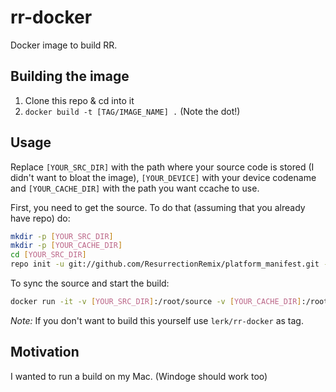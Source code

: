 # rr-docker

Docker image to build RR.

## Building the image

1. Clone this repo & cd into it
2. `docker build -t [TAG/IMAGE_NAME] .` (Note the dot!)

## Usage

Replace `[YOUR_SRC_DIR]` with the path where your source code is stored (I didn't want to bloat the image), `[YOUR_DEVICE]` with your device codename and `[YOUR_CACHE_DIR]` with the path you want ccache to use.

First, you need to get the source. To do that (assuming that you already have repo) do:

```bash
mkdir -p [YOUR_SRC_DIR]
mkdir -p [YOUR_CACHE_DIR]
cd [YOUR_SRC_DIR]
repo init -u git://github.com/ResurrectionRemix/platform_manifest.git -b marshmallow -c
```

To sync the source and start the build:

```bash
docker run -it -v [YOUR_SRC_DIR]:/root/source -v [YOUR_CACHE_DIR]:/root/cache -e "DEVICE=[YOUR_DEVICE]" [TAG/IMAGE_NAME]
```

*Note:* If you don't want to build this yourself use `lerk/rr-docker` as tag.

## Motivation

I wanted to run a build on my Mac. (Windoge should work too)
